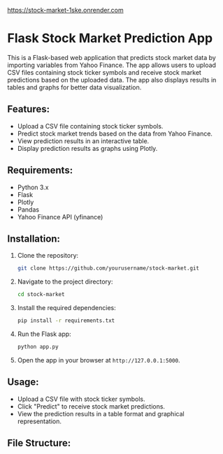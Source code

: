 https://stock-market-1ske.onrender.com


# Flask Stock Market Prediction App

This is a Flask-based web application that predicts stock market data by importing variables from Yahoo Finance. The app allows users to upload CSV files containing stock ticker symbols and receive stock market predictions based on the uploaded data. The app also displays results in tables and graphs for better data visualization.

## Features:
- Upload a CSV file containing stock ticker symbols.
- Predict stock market trends based on the data from Yahoo Finance.
- View prediction results in an interactive table.
- Display prediction results as graphs using Plotly.

## Requirements:
- Python 3.x
- Flask
- Plotly
- Pandas
- Yahoo Finance API (yfinance)

## Installation:

1. Clone the repository:
    ```bash
    git clone https://github.com/yourusername/stock-market.git
    ```

2. Navigate to the project directory:
    ```bash
    cd stock-market
    ```

3. Install the required dependencies:
    ```bash
    pip install -r requirements.txt
    ```

4. Run the Flask app:
    ```bash
    python app.py
    ```

5. Open the app in your browser at `http://127.0.0.1:5000`.

## Usage:
- Upload a CSV file with stock ticker symbols.
- Click "Predict" to receive stock market predictions.
- View the prediction results in a table format and graphical representation.

## File Structure:
